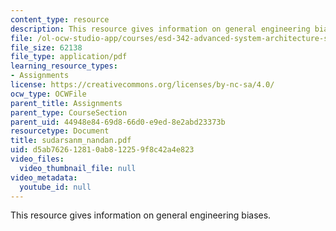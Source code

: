 ```yaml
---
content_type: resource
description: This resource gives information on general engineering biases.
file: /ol-ocw-studio-app/courses/esd-342-advanced-system-architecture-spring-2006/d5ab762612810ab812259f8c42a4e823_sudarsanm_nandan.pdf
file_size: 62138
file_type: application/pdf
learning_resource_types:
- Assignments
license: https://creativecommons.org/licenses/by-nc-sa/4.0/
ocw_type: OCWFile
parent_title: Assignments
parent_type: CourseSection
parent_uid: 44948e84-69d8-66d0-e9ed-8e2abd23373b
resourcetype: Document
title: sudarsanm_nandan.pdf
uid: d5ab7626-1281-0ab8-1225-9f8c42a4e823
video_files:
  video_thumbnail_file: null
video_metadata:
  youtube_id: null
---
```

This resource gives information on general engineering biases.